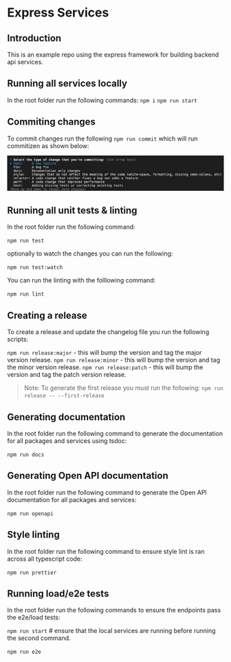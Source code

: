 # Express Services

## Introduction

This is an example repo using the express framework for building backend api services.

## Running all services locally

In the root folder run the following commands:
`npm i`
`npm run start`

## Commiting changes

To commit changes run the following `npm run commit` which will run commitizen as shown below:

![commit](docs/images/commit.png)

## Running all unit tests & linting

In the root folder run the following command:

`npm run test`

optionally to watch the changes you can run the following:

`npm run test:watch`

You can run the linting with the folllowing command:

`npm run lint`

## Creating a release

To create a release and update the changelog file you run the following scripts:

`npm run release:major` - this will bump the version and tag the major version release.
`npm run release:minor` - this will bump the version and tag the minor version release.
`npm run release:patch` - this will bump the version and tag the patch version release.

> Note: To generate the first release you must run the following: `npm run release -- --first-release`

## Generating documentation

In the root folder run the following command to generate the documentation for all packages and services using tsdoc:

`npm run docs`

## Generating Open API documentation

In the root folder run the following command to generate the Open API documentation for all packages and services:

`npm run openapi`

## Style linting

In the root folder run the following command to ensure style lint is ran across all typescript code:

`npm run prettier`

## Running load/e2e tests

In the root folder run the following commands to ensure the endpoints pass the e2e/load tests:

`npm run start` # ensure that the local services are running before running the second command.

`npm run e2e`
